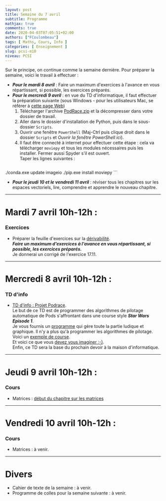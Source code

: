 ```yaml
---
layout: post
title: Semaine du 7 avril
subtitle: Programme
mathjax: true
comments: true
date: 2020-04-03T07:05:51+02:00
authors: ["FCoulombeau"]
tags: [ Maths, Cours, Info ]
categories: [ Enseignement ]
slug: pcsi-m10
niveau: PCSI
---
```


Sur le principe, on continue comme la semaine dernière. Pour préparer la semaine, voici le travail à effectuer :
- **_Pour le mardi 8 avril_** : Faire un maximum d'exercices à l'avance en vous répartissant, si possible, les exercices préparés.
- **_Pour le mercredi 9 avril_** : en vue du TD d'informatique, il faut effectuer la préparation suivante (sous Windows - pour les utilisateurs Mac, se référer à [cette page Web](https://zulko.github.io/moviepy/install.html))
   1. Télécharger l'archive [PodRace.zip](/cours/PodRace.zip) et la décompresser dans votre dossier de travail.
   2. Aller dans le dossier d'installation de Python, puis dans le sous-dossier `Scripts`.
   3. Ouvrir une fenêtre `PowerShell` (Maj-Ctrl puis clique droit dans le dossier `Scripts` et *Ouvrir la fenêtre PowerShell ici*).
   4. Il faut être connecté à internet pour effectuer cette étape : cela va télécharger `moviepy` et tous les modules nécessaires puis les installer. Fermer aussi Spyder s'il est ouvert.    
      Taper les lignes suivantes :  
      ```
./conda.exe update imageio
./pip.exe install moviepy
      ```
- **_Pour le jeudi 10 et le vendredi 11 avril_** : réviser tous les chapitres sur les espaces vectoriels, lire, comprendre et apprendre le nouveau chapitre.

---

# Mardi 7 avril 10h-12h :
### Exercices
- Préparer la feuille d'exercices sur la [dérivabilité](https://fcoulombeau.github.io/cours/PCSI-Exo-24032020.pdf).  
  **_Faire un maximum d'exercices à l'avance en vous répartissant, si possible, les exercices préparés._**  
  Je donnerai un corrigé de l'exercice 17.11.

---

# Mercredi 8 avril 10h-12h : 
### TD d'info
- [TD d'info : Projet Podrace](https://fcoulombeau.github.io/cours/PCSI-Info-08042020.pdf).  
  Le but de ce TD est de programmer des algorithmes de pilotage automatique de Pods s'affrontant dans une course style **_Star Wars Episode 1_**.  
  Je vous fournis un [programme](/cours/PodRace.zip) qui gère toute la partie ludique et graphique. Il n'y a plus qu'à programmer les algorithmes de pilotage.  
  Voici un [exemple de course](/img/wawa2-wawa.webm).  
  Et voici ce que vous [devez vous imaginer :-)](https://www.youtube.com/watch?v=Dqus0aXiAVE).  
  Enfin, ce TD sera la base du prochain devoir à la maison d'informatique.

---

# Jeudi 9 avril 10h-12h : 
### Cours

- Matrices : [début du chapitre sur les matrices](https://fcoulombeau.github.io/cours/PCSI-Cours-09042020.pdf)

---

# Vendredi 10 avril 10h-12h : 
### Cours

- Matrices : à venir. 

---

# Divers

- Cahier de texte de la semaine : à venir.
- Programme de colles pour la semaine suivante : à venir.